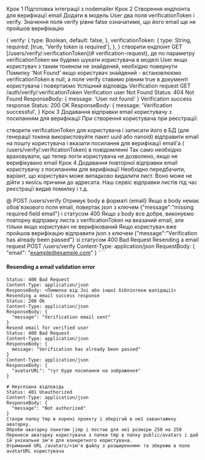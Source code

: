    Крок 1
Підготовка інтеграції з nodemailer 
   Крок 2
     Створення ендпоінта для верифікації email
Додати в модель User два поля verificationToken і verify. Значення поля verify рівне false означатиме, що його email ще не пройшов верифікацію

{
  verify: {
    type: Boolean,
    default: false,
  },
  verificationToken: {
    type: String,
    required: [true, 'Verify token is required'],
  },
}
створити ендпоінт GET [/users/verify/:verificationToken](# verification-request), де по параметру verificationToken ми будемо шукати користувача в моделі User
якщо користувач з таким токеном не знайдений, необхідно повернути Помилку 'Not Found'
якщо користувач знайдений - встановлюємо verificationToken в null, а поле verify ставимо рівним true в документі користувача і повертаємо Успішний відповідь
Verification request
GET /auth/verify/:verificationToken
Verification user Not Found
Status: 404 Not Found
ResponseBody: {
  message: 'User not found'
}
Verification success response
Status: 200 OK
ResponseBody: {
  message: 'Verification successful',
}
Крок 3
Додавання відправки email користувачу з посиланням для верифікації
При створення користувача при реєстрації:

створити verificationToken для користувача і записати його в БД (для генерації токена використовуйте пакет uuid або nanoid)
відправити email на пошту користувача і вказати посилання для верифікації email'а ( /users/verify/:verificationToken) в повідомленні
Так само необхідно враховувати, що тепер логін користувача не дозволено, якщо не верифікувано email
Крок 4
Додавання повторної відправки email користувачу з посиланням для верифікації
Необхідно передбачити, варіант, що користувач може випадково видалити лист. Воно може не дійти з якоїсь причини до адресата. Наш сервіс відправки листів під час реєстрації видав помилку і т.д.

@ POST /users/verify
Отримує body в форматі {email}
Якщо в body немає обов'язкового поля email, повертає json з ключем {"message":"missing required field email"} і статусом 400
Якщо з body все добре, виконуємо повторну відправку листа з verificationToken на вказаний email, але тільки якщо користувач не верифікований
Якщо користувач вже пройшов верифікацію відправити json з ключем {"message":"Verification has already been passed"} зі статусом 400 Bad Request
Resending a email request
POST /users/verify
Content-Type: application/json
RequestBody: {
  "email": "example@example.com"
}
`` `

#### Resending a email validation error

```shell
Status: 400 Bad Request
Content-Type: application/json
ResponseBody: <Помилка від Joi або іншої бібліотеки валідації>
Resending a email success response
Status: 200 Ok
Content-Type: application/json
ResponseBody: {
  "message": "Verification email sent"
}
Resend email for verified user
Status: 400 Bad Request
Content-Type: application/json
ResponseBody: {
  message: "Verification has already been passed"
}
Content-Type: application/json
ResponseBody: {
  "avatarURL": "тут буде посилання на зображення"
}

# Неуспішна відповідь
Status: 401 Unauthorized
Content-Type: application/json
ResponseBody: {
  "message": "Not authorized"
}
Створи папку tmp в корені проекту і зберігай в неї завантажену аватарку.
Оброби аватарку пакетом jimp і постав для неї розміри 250 на 250
Перенеси аватарку користувача з папки tmp в папку public/avatars і дай їй унікальне ім'я для конкретного користувача.
Отриманий URL /avatars/<ім'я файлу з розширенням> та збережи в поле avatarURL користувача